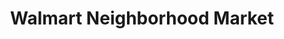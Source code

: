---
title: "Walmart Neighborhood Market"
url: /tulsa/walmart-neighborhood-market-east-81st-street/
shop: supermarket
---